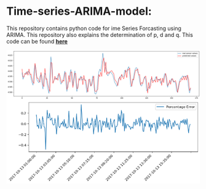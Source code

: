 # Time-series-ARIMA-model: 

This repository contains python code for ime Series Forcasting using ARIMA. This repository also explains the determination of p, d and q. This code can be found **[here](https://github.com/Sumit-ai/Time-series-ARIMA-model)** 

<img align="center" src="download.png" width="1000" />

<img align="center" src="unknown.png" width="1000" />

